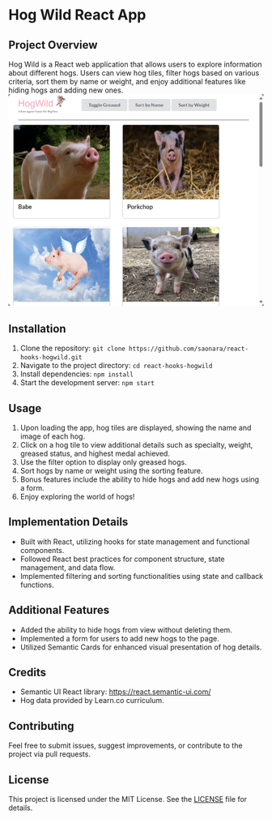 # Hog Wild React App

## Project Overview

Hog Wild is a React web application that allows users to explore information about different hogs. Users can view hog tiles, filter hogs based on various criteria, sort them by name or weight, and enjoy additional features like hiding hogs and adding new ones.
![App Screenshot](./src/assets/app.png)

## Installation

1. Clone the repository: `git clone https://github.com/saonara/react-hooks-hogwild.git`
2. Navigate to the project directory: `cd react-hooks-hogwild`
3. Install dependencies: `npm install`
4. Start the development server: `npm start`

## Usage

1. Upon loading the app, hog tiles are displayed, showing the name and image of each hog.
2. Click on a hog tile to view additional details such as specialty, weight, greased status, and highest medal achieved.
3. Use the filter option to display only greased hogs.
4. Sort hogs by name or weight using the sorting feature.
5. Bonus features include the ability to hide hogs and add new hogs using a form.
6. Enjoy exploring the world of hogs!

## Implementation Details

- Built with React, utilizing hooks for state management and functional components.
- Followed React best practices for component structure, state management, and data flow.
- Implemented filtering and sorting functionalities using state and callback functions.

## Additional Features

- Added the ability to hide hogs from view without deleting them.
- Implemented a form for users to add new hogs to the page.
- Utilized Semantic Cards for enhanced visual presentation of hog details.

## Credits

- Semantic UI React library: https://react.semantic-ui.com/
- Hog data provided by Learn.co curriculum.

## Contributing

Feel free to submit issues, suggest improvements, or contribute to the project via pull requests.

## License

This project is licensed under the MIT License. See the [LICENSE](/LICENSE) file for details.
